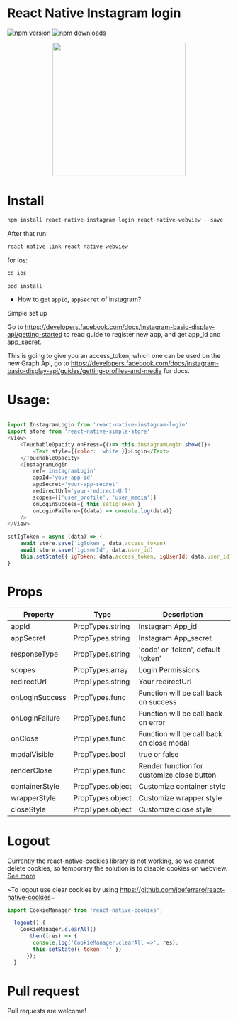 # React Native Instagram login
[![npm version](https://img.shields.io/npm/v/react-native-instagram-login.svg?style=flat)](https://www.npmjs.com/package/react-native-instagram-login)
[![npm downloads](https://img.shields.io/npm/dm/react-native-instagram-login.svg?style=flat-square)](https://www.npmjs.com/package/react-native-instagram-login)

<p align="center">
  <img src="https://github.com/hungdev/react-native-instagram-login/blob/master/ios.gif?raw=true" width=300/>
</p>

# Install

```js
npm install react-native-instagram-login react-native-webview --save
```

After that run:

```js
react-native link react-native-webview
```

for ios:

```js
cd ios
```

```js
pod install
```


* How to get `appId`, `appSecret` of instagram?

Simple set up

Go to https://developers.facebook.com/docs/instagram-basic-display-api/getting-started to read guide to register new app, and get app_id and app_secret.

This is going to give you an access_token, which one can be used on the new Graph Api, go to https://developers.facebook.com/docs/instagram-basic-display-api/guides/getting-profiles-and-media for docs. 


# Usage:


```javascript

import InstagramLogin from 'react-native-instagram-login'
import store from 'react-native-simple-store'
<View>
    <TouchableOpacity onPress={()=> this.instagramLogin.show()}>
        <Text style={{color: 'white'}}>Login</Text>
    </TouchableOpacity>
    <InstagramLogin
        ref='instagramLogin'
        appId='your-app-id'
        appSecret='your-app-secret'
        redirectUrl='your-redirect-Url'
        scopes={['user_profile', 'user_media']}
        onLoginSuccess={ this.setIgToken }
        onLoginFailure={(data) => console.log(data)}
    />
</View>

setIgToken = async (data) => {
    await store.save('igToken', data.access_token)
    await store.save('igUserId', data.user_id)
    this.setState({ igToken: data.access_token, igUserId: data.user_id})
}
```


# Props

| Property       | Type             | Description                                |
| -------------- | ---------------- | ------------------------------------------ |
| appId          | PropTypes.string | Instagram App_id                           |
| appSecret      | PropTypes.string | Instagram App_secret                       |
| responseType   | PropTypes.string | 'code' or 'token', default 'token'         |
| scopes         | PropTypes.array  | Login Permissions                          |
| redirectUrl    | PropTypes.string | Your redirectUrl                           |
| onLoginSuccess | PropTypes.func   | Function will be call back on success      |
| onLoginFailure | PropTypes.func   | Function will be call back on error        |
| onClose        | PropTypes.func   | Function will be call back on close modal  |
| modalVisible   | PropTypes.bool   | true or false                              |
| renderClose    | PropTypes.func   | Render function for customize close button |
| containerStyle | PropTypes.object | Customize container style                  |
| wrapperStyle   | PropTypes.object | Customize wrapper style                    |
| closeStyle     | PropTypes.object | Customize close style                      |


# Logout

Currently the react-native-cookies library is not working, so we cannot delete cookies, so temporary the solution is to disable cookies on webview.
[See more](https://github.com/hungdev/react-native-instagram-login/issues/37#issuecomment-504268747)

~To logout use clear cookies by using https://github.com/joeferraro/react-native-cookies~

```js
import CookieManager from 'react-native-cookies';

  logout() {
    CookieManager.clearAll()
      .then((res) => {
        console.log('CookieManager.clearAll =>', res);
        this.setState({ token: '' })
      });
  }
 ```
 
 # Pull request
  Pull requests are welcome!
